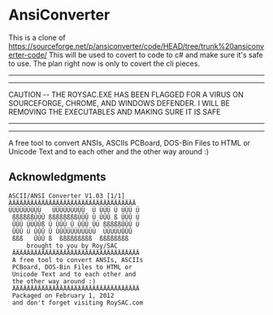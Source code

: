 # AnsiConverter
This is a clone of https://sourceforge.net/p/ansiconverter/code/HEAD/tree/trunk%20ansiconverter-code/
This will be used to covert to code to c# and make sure it's safe to use. The plan right now is only to covert the cli pieces. 

************************************************************************************************
************************************************************************************************
CAUTION -- THE ROYSAC.EXE HAS BEEN FLAGGED FOR A VIRUS ON SOURCEFORGE, CHROME, AND WINDOWS DEFENDER. 
I WILL BE REMOVING THE EXECUTABLES AND MAKING SURE IT IS SAFE
************************************************************************************************
************************************************************************************************

A free tool to convert ANSIs, ASCIIs
 PCBoard, DOS-Bin Files to HTML or
 Unicode Text and to each other and
 the other way around :)


## Acknowledgments

```
ASCII/ANSI Converter V1.03 [1/1]
ÄÄÄÄÄÄÄÄÄÄÄÄÄÄÄÄÄÄÄÄÄÄÄÄÄÄÄÄÄÄÄÄÄÄÄ
ÜÜÜÜÜÜÜÜÜ   ÜÜÜÜÜÜÜÜÜ  Ü ÜÜÜ Ü ÜÜÜ Ü
 ßßßßßßÛÛÛ ßßßßßßßßÛÛÛ Û ÛÛÛ ß ÛÛÛ Ü
 ÛÛÛ ÜÜÛÛß Û ÛÛÛ Û ÛÛÛ ÛÜ ßßßßßÛÛÛ Ü
 ÛÛÛ Ü ÛÛÛ Û ÛÛÛÜÜÜÜÜÜÜÜ  ÜÜÜÜÜÛÛÛ
 ßßß   ÛÛÛ ß  ßßßßßßßßß  ßßßßßßßß
     brought to you by Roy/SAC
 ÄÄÄÄÄÄÄÄÄÄÄÄÄÄÄÄÄÄÄÄÄÄÄÄÄÄÄÄÄÄÄÄÄÄÄ
 A free tool to convert ANSIs, ASCIIs
 PCBoard, DOS-Bin Files to HTML or
 Unicode Text and to each other and
 the other way around :)
 ÄÄÄÄÄÄÄÄÄÄÄÄÄÄÄÄÄÄÄÄÄÄÄÄÄÄÄÄÄÄÄÄÄÄÄ
 Packaged on February 1, 2012
 and don't forget visiting RoySAC.com
```
